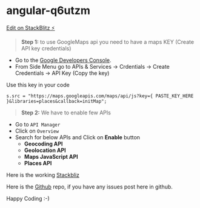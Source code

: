 # angular-q6utzm

[Edit on StackBlitz ⚡️](https://stackblitz.com/edit/angular-q6utzm)


> **Step 1:** to use GoogleMaps api you need to have a maps KEY (Create API key credentials) 

 - Go to the [Google Developers Console][1]. 
 - From Side Menu go to APIs & Services -> Crdentials -> Create Credentials -> API Key (Copy the key)

Use this key in your code  

    s.src = "https://maps.googleapis.com/maps/api/js?key={ PASTE_KEY_HERE }&libraries=places&callback=initMap";

> **Step 2:** We have to enable few APIs

 - Go to `API Manager`
 - Click on `Overview`
 - Search for below APIs and Click on **Enable** button
     - **Geocoding API**
     - **Geolocation API**
     - **Maps JavaScript API**
     - **Places API**

Here is the working [Stackbliz][2]

Here is the [Github][3] repo, if you have any issues post here in github.

Happy Coding :-)


  [1]: https://console.developers.google.com/
  [2]: https://stackblitz.com/edit/angular-q6utzm
  [3]: https://github.com/AkhilNaidu09/angular-google-maps-javascript
